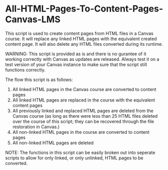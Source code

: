 # All-HTML-Pages-To-Content-Pages-Canvas-LMS

This script is used to create content pages from HTML files in a Canvas course. It will replace any linked HTML pages with the equivalent created content page. It will also delete any HTML files converted during its runtime.

WARNING: This script is provided as is and there is no gurantee of it working correctly with Canvas as updates are released. Always test it on a test version of your Canvas instance to make sure that the script still functions correctly.

The flow this script is as follows:

1. All linked HTML pages in the Canvas course are converted to content pages
2. All linked HTML pages are replaced in the course with the equivalent content pages
3. All previously linked and replaced HTML pages are deleted from the Canvas course (as long as there were less than 25 HTML files deleted over the course of this script; they can be recovered through the file restoration in Canvas.)
4. All non-linked HTML pages in the course are converted to content pages
5. All non-linked HTML pages are deleted

NOTE: The functions in this script can be easily broken out into seperate scripts to allow for only linked, or only unlinked, HTML pages to be converted.
